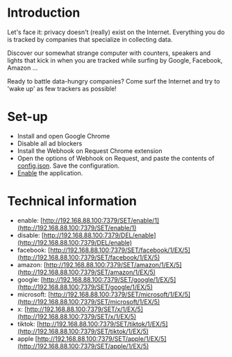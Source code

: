 # Introduction
Let's face it: privacy doesn't (really) exist on the Internet. Everything you do is tracked by companies that specialize in collecting data.

Discover our somewhat strange computer with counters, speakers and lights that kick in when you are tracked while surfing by Google, Facebook, Amazon ...

Ready to battle data-hungry companies? Come surf the Internet and try to 'wake up' as few trackers as possible!

# Set-up
- Install and open Google Chrome
- Disable all ad blockers
- Install the Webhook on Request Chrome extension
- Open the options of Webhook on Request, and paste the contents of [config.json](https://raw.githubusercontent.com/wie-volgt-jou-op-het-internet/browser/main/config.json). Save the configuration.
- [Enable](http://192.168.88.100:7379/SET/enable/1) the application.   

# Technical information
- enable: [http://192.168.88.100:7379/SET/enable/1](http://192.168.88.100:7379/SET/enable/1)
- disable: [http://192.168.88.100:7379/DEL/enable](http://192.168.88.100:7379/DEL/enable)
- facebook: [http://192.168.88.100:7379/SET/facebook/1/EX/5](http://192.168.88.100:7379/SET/facebook/1/EX/5)
- amazon: [http://192.168.88.100:7379/SET/amazon/1/EX/5](http://192.168.88.100:7379/SET/amazon/1/EX/5)
- google: [http://192.168.88.100:7379/SET/google/1/EX/5](http://192.168.88.100:7379/SET/google/1/EX/5)
- microsoft: [http://192.168.88.100:7379/SET/microsoft/1/EX/5](http://192.168.88.100:7379/SET/microsoft/1/EX/5)
- x: [http://192.168.88.100:7379/SET/x/1/EX/5](http://192.168.88.100:7379/SET/x/1/EX/5)
- tiktok: [http://192.168.88.100:7379/SET/tiktok/1/EX/5](http://192.168.88.100:7379/SET/tiktok/1/EX/5)
- apple [http://192.168.88.100:7379/SET/apple/1/EX/5](http://192.168.88.100:7379/SET/apple/1/EX/5)
